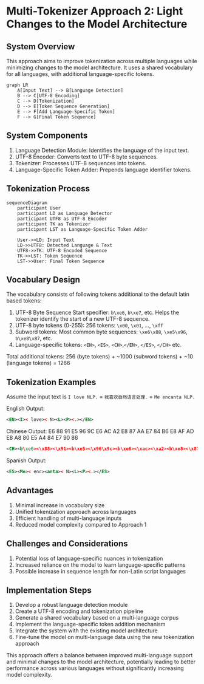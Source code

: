 
# Multi-Tokenizer Approach 2: Light Changes to the Model Architecture

## System Overview

This approach aims to improve tokenization across multiple languages while minimizing changes to the model architecture. It uses a shared vocabulary for all languages, with additional language-specific tokens.

```mermaid
graph LR
    A[Input Text] --> B[Language Detection]
    B --> C[UTF-8 Encoding]
    C --> D[Tokenization]
    D --> E[Token Sequence Generation]
    E --> F[Add Language-Specific Token]
    F --> G[Final Token Sequence]
```

## System Components

1. Language Detection Module: Identifies the language of the input text.
2. UTF-8 Encoder: Converts text to UTF-8 byte sequences.
3. Tokenizer: Processes UTF-8 sequences into tokens.
4. Language-Specific Token Adder: Prepends language identifier tokens.

## Tokenization Process

```mermaid
sequenceDiagram
    participant User
    participant LD as Language Detector
    participant UTF8 as UTF-8 Encoder
    participant TK as Tokenizer
    participant LST as Language-Specific Token Adder

    User->>LD: Input Text
    LD->>UTF8: Detected Language & Text
    UTF8->>TK: UTF-8 Encoded Sequence
    TK->>LST: Token Sequence
    LST->>User: Final Token Sequence
```

## Vocabulary Design

The vocabulary consists of following tokens additional to the default latin based tokens:
1. UTF-8 Byte Sequence Start specifier: `b\xe6`, `b\xe7`, etc. Helps the tokenizer identify the start of a new UTF-8 sequence.
2. UTF-8 byte tokens (0-255): 256 tokens:  `\x00`, `\x01`, ..., `\xff`
3. Subword tokens: Most common byte sequences: `\xe6\x88`, `\xe5\x96`, `b\xe8\x87`, etc.
4. Language-specific tokens: `<EN>`, `<ES>`, `<CH>`,`</EN>`, `</ES>`, `</CH>` etc.

Total additional tokens: 256 (byte tokens) + ~1000 (subword tokens) + ~10 (language tokens) = 1266

## Tokenization Examples

Assume the input text is `I love NLP.` = `我喜欢自然语言处理.` = `Me encanta NLP.`

English Output:
```xml
<EN><I>< love>< N><L><P><.></EN>
```

Chinese Output: E6 88 91 E5 96 9C E6 AC A2 E8 87 AA E7 84 B6 E8 AF AD E8 A8 80 E5 A4 84 E7 90 86
```xml
<CH><b\xe6><\x88><\x91><b\xe5><\x96\x9c><b\xe6><\xac><\xa2><b\xe8><\x87\xaa><b\xe7><\x84><\xb6><b\xe8\xaf><\xad><b\xe8><\xa8><\x80><b\xe5\xa4><\x84><b\xe7><\x90><\x86><.></CH>
```

Spanish Output:
```xml
<ES><Me>< enc><anta>< N><L><P><.></ES>
```

## Advantages

1. Minimal increase in vocabulary size
2. Unified tokenization approach across languages
3. Efficient handling of multi-language inputs
4. Reduced model complexity compared to Approach 1

## Challenges and Considerations

1. Potential loss of language-specific nuances in tokenization
2. Increased reliance on the model to learn language-specific patterns
3. Possible increase in sequence length for non-Latin script languages

## Implementation Steps

1. Develop a robust language detection module
2. Create a UTF-8 encoding and tokenization pipeline
3. Generate a shared vocabulary based on a multi-language corpus
4. Implement the language-specific token addition mechanism
5. Integrate the system with the existing model architecture
6. Fine-tune the model on multi-language data using the new tokenization approach

This approach offers a balance between improved multi-language support and minimal changes to the model architecture, potentially leading to better performance across various languages without significantly increasing model complexity.
